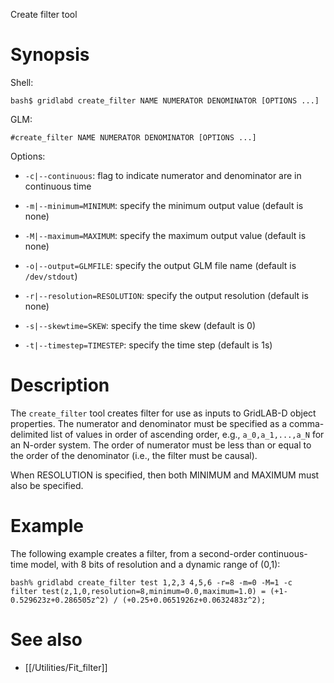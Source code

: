 Create filter tool

# Synopsis

Shell:

    bash$ gridlabd create_filter NAME NUMERATOR DENOMINATOR [OPTIONS ...]

GLM:

    #create_filter NAME NUMERATOR DENOMINATOR [OPTIONS ...]

Options:

-  `-c|--continuous`: flag to indicate numerator and denominator are in continuous time

-  `-m|--minimum=MINIMUM`: specify the minimum output value (default is none)

-  `-M|--maximum=MAXIMUM`: specify the maximum output value (default is none)

-  `-o|--output=GLMFILE`: specify the output GLM file name (default is `/dev/stdout`)

-  `-r|--resolution=RESOLUTION`: specify the output resolution (default is none)

-  `-s|--skewtime=SKEW`: specify the time skew (default is 0)

-  `-t|--timestep=TIMESTEP`: specify the time step (default is 1s)

# Description

The `create_filter` tool creates filter for use as inputs to GridLAB-D object
properties.  The numerator and denominator must be specified as a comma-delimited
list of values in order of ascending order, e.g., `a_0,a_1,...,a_N` for an N-order
system. The order of numerator must be less than or equal to the order of the
denominator (i.e., the filter must be causal).

When RESOLUTION is specified, then both MINIMUM and MAXIMUM must also be specified.

# Example

The following example creates a filter, from a second-order continuous-time
model, with 8 bits of resolution and a dynamic range of (0,1):

    bash% gridlabd create_filter test 1,2,3 4,5,6 -r=8 -m=0 -M=1 -c
    filter test(z,1,0,resolution=8,minimum=0.0,maximum=1.0) = (+1-0.529623z+0.286505z^2) / (+0.25+0.0651926z+0.0632483z^2);

# See also

* [[/Utilities/Fit_filter]]
